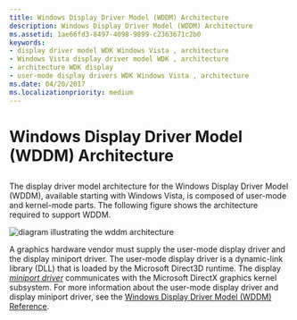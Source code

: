 ```yaml
---
title: Windows Display Driver Model (WDDM) Architecture
description: Windows Display Driver Model (WDDM) Architecture
ms.assetid: 1ae66fd3-8497-4098-9899-c2363671c2b0
keywords:
- display driver model WDK Windows Vista , architecture
- Windows Vista display driver model WDK , architecture
- architecture WDK display
- user-mode display drivers WDK Windows Vista , architecture
ms.date: 04/20/2017
ms.localizationpriority: medium
---
```


# Windows Display Driver Model (WDDM) Architecture


## <span id="ddk_longhorn_display_driver_model_architecture_gg"></span><span id="DDK_LONGHORN_DISPLAY_DRIVER_MODEL_ARCHITECTURE_GG"></span>


The display driver model architecture for the Windows Display Driver Model (WDDM), available starting with Windows Vista, is composed of user-mode and kernel-mode parts. The following figure shows the architecture required to support WDDM.

![diagram illustrating the wddm architecture](images/dx10arch.png)

A graphics hardware vendor must supply the user-mode display driver and the display miniport driver. The user-mode display driver is a dynamic-link library (DLL) that is loaded by the Microsoft Direct3D runtime. The display [*miniport driver*](https://msdn.microsoft.com/library/windows/hardware/ff556308#wdkgloss-miniport-driver) communicates with the Microsoft DirectX graphics kernel subsystem. For more information about the user-mode display driver and display miniport driver, see the [Windows Display Driver Model (WDDM) Reference](https://msdn.microsoft.com/library/windows/hardware/ff570595).

 

 





